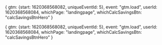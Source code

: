 
<!-- Landingpage -->
{
  gtm: {start: 1620368568082, uniqueEventId: 5},
  event: "gtm.load",
  userId: 1620368568084,
  whichPage: "landingpage",
  whichCalcSavingsBtn: "calcSavingsBtnHero"
}
<!-- whichCalcSavingsBtn: calcSavingsBtnHeader, calcSavingsBtnHero, calcSavingsBtnFixedInBottom -->

<!-- LandingpageAlt - TBD --> 
{
  gtm: {start: 1620368568082, uniqueEventId: 5},
  event: "gtm.load",
  userId: 1620368568084,
  whichPage: "landingpage",
  whichCalcSavingsBtn: "calcSavingsBtnHero"
}
<!-- whichCalcSavingsBtn: calcSavingsBtnHeader, calcSavingsBtnHero, calcSavingsBtnFixedInBottom -->